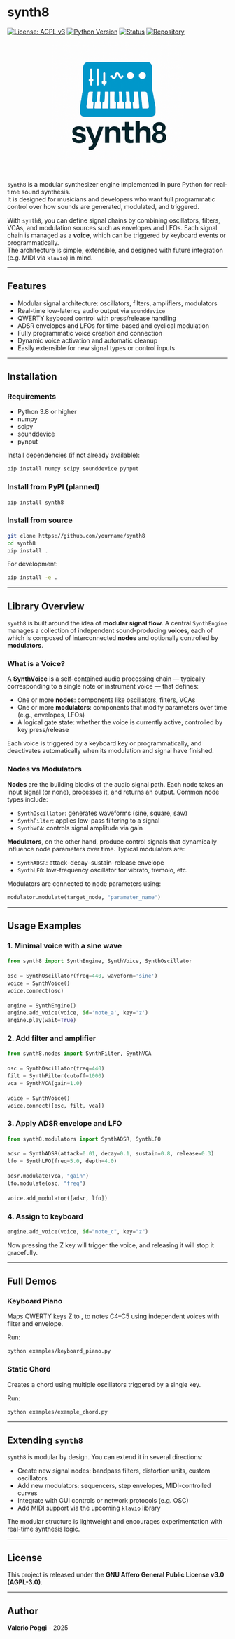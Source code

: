 # synth8

[![License: AGPL v3](https://img.shields.io/badge/license-AGPLv3-blue)](https://www.gnu.org/licenses/agpl-3.0)
[![Python Version](https://img.shields.io/badge/python-3.8+-blue.svg)](https://www.python.org/)
[![Status](https://img.shields.io/badge/status-beta-yellow.svg)]()
[![Repository](https://img.shields.io/badge/github-synth8-black?logo=github)](https://github.com/yourname/synth8)

<p align="center">
  <img src="logo/logo_small.png" alt="synth8 logo" width="300"/>
</p>

`synth8` is a modular synthesizer engine implemented in pure Python for real-time sound synthesis.  
It is designed for musicians and developers who want full programmatic control over how sounds are generated, modulated, and triggered.

With `synth8`, you can define signal chains by combining oscillators, filters, VCAs, and modulation sources such as envelopes and LFOs. Each signal chain is managed as a **voice**, which can be triggered by keyboard events or programmatically.  
The architecture is simple, extensible, and designed with future integration (e.g. MIDI via `klavio`) in mind.

---

## Features

- Modular signal architecture: oscillators, filters, amplifiers, modulators
- Real-time low-latency audio output via `sounddevice`
- QWERTY keyboard control with press/release handling
- ADSR envelopes and LFOs for time-based and cyclical modulation
- Fully programmatic voice creation and connection
- Dynamic voice activation and automatic cleanup
- Easily extensible for new signal types or control inputs

---

## Installation

### Requirements

- Python 3.8 or higher
- numpy
- scipy
- sounddevice
- pynput

Install dependencies (if not already available):

```bash
pip install numpy scipy sounddevice pynput
```

### Install from PyPI (planned)

```bash
pip install synth8
```

### Install from source

```bash
git clone https://github.com/yourname/synth8
cd synth8
pip install .
```

For development:

```bash
pip install -e .
```

---

## Library Overview

`synth8` is built around the idea of **modular signal flow**. A central `SynthEngine` manages a collection of independent sound-producing **voices**, each of which is composed of interconnected **nodes** and optionally controlled by **modulators**.

### What is a Voice?

A **SynthVoice** is a self-contained audio processing chain — typically corresponding to a single note or instrument voice — that defines:

- One or more **nodes**: components like oscillators, filters, VCAs
- One or more **modulators**: components that modify parameters over time (e.g., envelopes, LFOs)
- A logical gate state: whether the voice is currently active, controlled by key press/release

Each voice is triggered by a keyboard key or programmatically, and deactivates automatically when its modulation and signal have finished.

### Nodes vs Modulators

**Nodes** are the building blocks of the audio signal path. Each node takes an input signal (or none), processes it, and returns an output. Common node types include:

- `SynthOscillator`: generates waveforms (sine, square, saw)
- `SynthFilter`: applies low-pass filtering to a signal
- `SynthVCA`: controls signal amplitude via gain

**Modulators**, on the other hand, produce control signals that dynamically influence node parameters over time. Typical modulators are:

- `SynthADSR`: attack–decay–sustain–release envelope
- `SynthLFO`: low-frequency oscillator for vibrato, tremolo, etc.

Modulators are connected to node parameters using:

```python
modulator.modulate(target_node, "parameter_name")
```

---

## Usage Examples

### 1. Minimal voice with a sine wave

```python
from synth8 import SynthEngine, SynthVoice, SynthOscillator

osc = SynthOscillator(freq=440, waveform='sine')
voice = SynthVoice()
voice.connect(osc)

engine = SynthEngine()
engine.add_voice(voice, id='note_a', key='z')
engine.play(wait=True)
```

### 2. Add filter and amplifier

```python
from synth8.nodes import SynthFilter, SynthVCA

osc = SynthOscillator(freq=440)
filt = SynthFilter(cutoff=1000)
vca = SynthVCA(gain=1.0)

voice = SynthVoice()
voice.connect([osc, filt, vca])
```

### 3. Apply ADSR envelope and LFO

```python
from synth8.modulators import SynthADSR, SynthLFO

adsr = SynthADSR(attack=0.01, decay=0.1, sustain=0.8, release=0.3)
lfo = SynthLFO(freq=5.0, depth=4.0)

adsr.modulate(vca, "gain")
lfo.modulate(osc, "freq")

voice.add_modulator([adsr, lfo])
```

### 4. Assign to keyboard

```python
engine.add_voice(voice, id="note_c", key="z")
```

Now pressing the Z key will trigger the voice, and releasing it will stop it gracefully.

---

## Full Demos

### Keyboard Piano

Maps QWERTY keys Z to , to notes C4–C5 using independent voices with filter and envelope.

Run:

```bash
python examples/keyboard_piano.py
```

### Static Chord

Creates a chord using multiple oscillators triggered by a single key.

Run:

```bash
python examples/example_chord.py
```

---

## Extending `synth8`

`synth8` is modular by design. You can extend it in several directions:

- Create new signal nodes: bandpass filters, distortion units, custom oscillators
- Add new modulators: sequencers, step envelopes, MIDI-controlled curves
- Integrate with GUI controls or network protocols (e.g. OSC)
- Add MIDI support via the upcoming `klavio` library

The modular structure is lightweight and encourages experimentation with real-time synthesis logic.

---

## License

This project is released under the **GNU Affero General Public License v3.0 (AGPL-3.0)**.

---

## Author

**Valerio Poggi** - 2025
